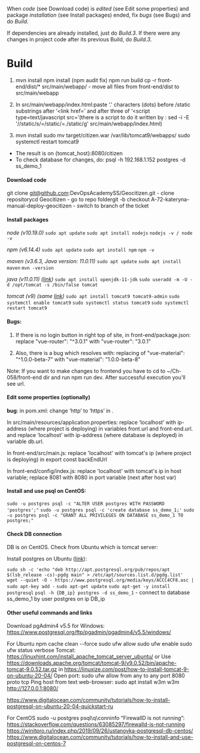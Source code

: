 When *code* (see Download code) is *edited* (see Edit some properties) and package *installation* (see Install packages) ended, fix *bugs* (see Bugs) and do *Build*.

If dependencies are already installed, just do *Build.3*.
If there were any changes in project code after its previous Build, do *Build.3*.

# Build

1. mvn install
npm install
(npm audit fix)
npm run build
cp -r front-end/dist/* src/main/webapp/ - move all files from front-end/dist to src/main/webapp

2. In src/main/webapp/index.html:paste ‘.' characters (dots) before /static substrings after ‘<link href=’ and after three of ‘<script type=text/javascript src=’(there is a script  to do it written by : sed -i -E '//static/s/=/static/=./static/g' src/main/webapp/index.html)

3. mvn install
sudo mv target/citizen.war /var/lib/tomcat9/webapps/
sudo systemctl restart tomcat9

- The result is on {tomcat_host}:8080/citizen
- To check database for changes, do:
    psql -h 192.168.1.152 postgres -d ss_demo_1

#### Download code

git clone git@github.com:DevOpsAcademySS/Geocitizen.git - clone repositorycd Geocitizen - go to repo foldergit -b checkout A-72-kateryna-manual-deploy-geocitizen - switch to branch of the ticket

#### Install packages

*node (v10.19.0)*
`sudo apt update`
`sudo apt install nodejs`
`nodejs -v / node -v`

*npm (v6.14.4)*
`sudo apt update`
`sudo apt install npm`
`npm -v`

*maven (v3.6.3, Java version: 11.0.11)*
`sudo apt update`
`sudo apt install maven`
`mvn -version`

*java (v11.0.11) ([link](https://linuxize.com/post/how-to-install-tomcat-9-on-ubuntu-20-04/))*
`sudo apt install openjdk-11-jdk`
`sudo useradd -m -U -d /opt/tomcat -s /bin/false tomcat`

*tomcat (v9) (same [link](https://linuxize.com/post/how-to-install-tomcat-9-on-ubuntu-20-04/))*
`sudo apt install tomcat9 tomcat9-admin`
`sudo systemctl enable tomcat9`
`sudo systemctl status tomcat9`
`sudo systemctl restart tomcat9`

#### Bugs:

1. If there is no login button in right top of site, in front-end/package.json:
replace "vue-router": "^3.0.1"
with "vue-router": "3.0.1"

2. Also, there is a bug which resolves with:
replacing of "vue-material": "^1.0.0-beta-7"
with "vue-material": "1.0.0-beta-8"

Note:
If you want to make changes to frontend you have to cd to ~/Ch-058/front-end dir and run npm run dev. After successful execution you'll see url.

#### Edit some properties (optionally)

**bug**: in pom.xml: change ‘http’ to ‘https’ in <repositories><repository><url>.

In src/main/resources/application.properties:
replace ‘localhost’ with ip-address (where project is deploying) in variables front.url and front-end.url.
and replace ‘localhost’ with ip-address (where database is deployed) in variable db.url.

In front-end/src/main.js:
replace 'localhost' with tomcat's ip (where project is deploying) in export const backEndUrl

In front-end/config/index.js:
replace 'localhost' with tomcat's ip in host variable;
replace 8081 with 8080 in port variable (next after host var)

#### Install and use psql on CentOS: 

`sudo -u postgres psql -c "ALTER USER postgres WITH PASSWORD 'postgres';"`
`sudo -u postgres psql -c 'create database ss_demo_1;'`
`sudo -u postgres psql -c "GRANT ALL PRIVILEGES ON DATABASE ss_demo_1 TO postgres;"`

#### Check DB connection

DB is on CentOS. Check from Ubuntu which is tomcat server:

Install postgres on Ubuntu ([link](https://www.postgresql.org/download/linux/ubuntu/)):

`sudo sh -c 'echo "deb http://apt.postgresql.org/pub/repos/apt  $(lsb_release -cs)-pgdg main" > /etc/apt/sources.list.d/pgdg.list'`
`wget --quiet -O - https://www.postgresql.org/media/keys/ACCC4CF8.asc | sudo apt-key add -`
`sudo apt-get update`
`sudo apt-get -y install postgresql`
`psql -h {DB_ip} postgres -d ss_demo_1` - connect to database ss_demo_1 by user postgres on ip DB_ip

#### Other useful commands and links

Download pgAdmin4 v5.5 for Windows: https://www.postgresql.org/ftp/pgadmin/pgadmin4/v5.5/windows/

For Ubuntu
npm cache clean --force
sudo ufw allow
sudo ufw enable
sudo ufw status verbose
Tomcat: 
https://linuxhint.com/install_apache_tomcat_server_ubuntu/
or 
Use https://downloads.apache.org/tomcat/tomcat-9/v9.0.52/bin/apache-tomcat-9.0.52.tar.gz in https://linuxize.com/post/how-to-install-tomcat-9-on-ubuntu-20-04/
Open port:
sudo ufw allow from any to any port 8080 proto tcp
Ping host from text web-browser:
sudo apt install w3m
w3m http://127.0.0.1:8080/ 

https://www.digitalocean.com/community/tutorials/how-to-install-postgresql-on-ubuntu-20-04-quickstart-ru

For CentOS
sudo -u postgres psql\q\conninfo
“FirewallD is not running”:  https://stackoverflow.com/questions/63085297/firewalld-is-not-running
https://winitpro.ru/index.php/2019/09/26/ustanovka-postgresql-db-centos/
https://www.digitalocean.com/community/tutorials/how-to-install-and-use-postgresql-on-centos-7
